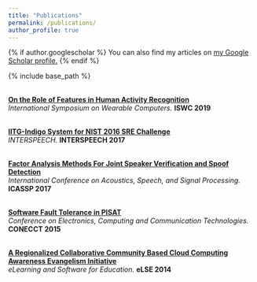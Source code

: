 ```yaml
---
title: "Publications"
permalink: /publications/
author_profile: true
---
```


{% if author.googlescholar %}
  You can also find my articles on <u><a href="{{author.googlescholar}}">my Google Scholar profile</a>.</u>
{% endif %}

{% include base_path %}

<br> <b> [On the Role of Features in Human Activity Recognition](https://harkash.github.io/publication/on-the-role-of-features-in-har) </b><br>
<i> International Symposium on Wearable Computers. </i> <b> ISWC 2019 </b> 

<br> <b> [IITG-Indigo System for NIST 2016 SRE Challenge](https://harkash.github.io/publication/iitg-indigo-system) </b><br>
<i> INTERSPEECH. </i> <b> INTERSPEECH 2017 </b> 

<br> <b> [Factor Analysis Methods For Joint Speaker Verification and Spoof Detection](https://harkash.github.io/publication/factor_analysis_methods) </b><br>
<i> International Conference on Acoustics, Speech, and Signal Processing. </i> <b> ICASSP  2017 </b> 

<br> <b> [Software Fault Tolerance in PISAT](https://harkash.github.io/publication/pisat) </b><br>
<i> Conference on Electronics, Computing and Communication Technologies. </i> <b> CONECCT 2015 </b> 

<br> <b> [A Regionalized Collaborative Community Based Cloud Computing Awareness Evangelism Initiative
](https://harkash.github.io/publication/inoah) </b><br>
<i> eLearning and Software for Education. </i> <b> eLSE 2014 </b> 